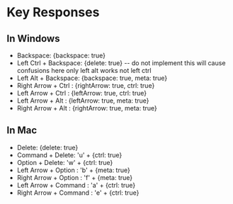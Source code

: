 # Key Responses 

## In Windows

- Backspace: {backspace: true} 
- Left Ctrl + Backspace: {delete: true} -- do not implement this will cause confusions here only left alt works not left ctrl 
- Left Alt + Backspace: {backspace: true, meta: true} 
- Right Arrow + Ctrl : {rightArrow: true, ctrl: true} 
- Left Arrow + Ctrl : {leftArrow: true, ctrl: true} 
- Left Arrow + Alt : {leftArrow: true, meta: true}
- Right Arrow + Alt : {rightArrow: true, meta: true}

## In Mac

- Delete:  {delete: true} 
- Command + Delete: 'u' + {ctrl: true} 
- Option + Delete: 'w' + {ctrl: true} 
- Left Arrow + Option : 'b' + {meta: true} 
- Right Arrow + Option : 'f' + {meta: true} 
- Left Arrow + Command : 'a' + {ctrl: true}
- Right Arrow + Command : 'e' + {ctrl: true}
